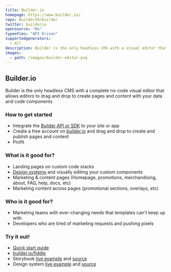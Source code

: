 ```yaml
---
title: Builder.io
homepage: https://www.builder.io/
repo: BuilderIO/builder
twitter: builderio
opensource: "No"
typeofcms: "API Driven"
supportedgenerators:
  - All
description: Builder is the only headless CMS with a visual editor that allows users to drag and drop to create pages and content with your code components
images:
  - path: /images/builder-editor.png
---
```


## Builder.io

Builder is the only headless CMS with a complete no-code visual editor that allows editors to drag and drop to create pages and content with your data and code components

### How to get started

- Integrate the [Builder API or SDK](https://github.com/builderio/builder#supported-frameworks) to your site or app
- Create a free account on [builder.io](https://builder.io) and drag and drop to create and publish pages and content
- Profit

### What is it good for?

- Landing pages on custom code stacks
- [Design systems](https://github.com/BuilderIO/builder/tree/master/examples/react-design-system) and visually editing your custom components
- Marketing & content pages (Homepage, promotions, merchandising, about, FAQ, help, docs, etc)
- Marketing content across pages (promotional sections, overlays, etc)

### Who is it good for?
- Marketing teams with ever-changing needs that templates can't keep up with
- Developers who are tired of marketing requests and pushing pixels

### Try it out!

- [Quick start guide](https://www.builder.io/c/docs/getting-started)
- [builder.io/fiddle](https://builder.io/fiddle)
- Storybook [live example](https://builder-storybook.firebaseapp.com) and [source](https://github.com/BuilderIO/builder/tree/master/packages/storybook)
- Design system [live example](https://builder.io/fiddle/4b2e0a2e4b1a44a88a5e6f8c46cdfe7c) and [source](https://github.com/BuilderIO/builder/tree/master/examples/react-design-system)
